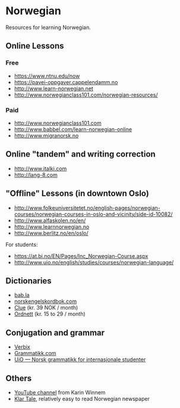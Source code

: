 # Norwegian

Resources for learning Norwegian.

## Online Lessons

### Free

* https://www.ntnu.edu/now
* https://pavei-oppgaver.cappelendamm.no
* http://www.learn-norwegian.net
* http://www.norwegianclass101.com/norwegian-resources/

### Paid

* http://www.norwegianclass101.com
* http://www.babbel.com/learn-norwegian-online
* http://www.migranorsk.no

## Online "tandem" and writing correction

* http://www.italki.com
* http://lang-8.com

## "Offline" Lessons (in downtown Oslo)

* http://www.folkeuniversitetet.no/english-pages/norwegian-courses/norwegian-courses-in-oslo-and-vicinity/side-id-10082/
* http://www.alfaskolen.no/en/
* http://www.learnnorwegian.no
* http://www.berlitz.no/en/oslo/

For students:

* https://at.bi.no/EN/Pages/Inc_Norwegian-Course.aspx
* http://www.uio.no/english/studies/courses/norwegian-language/

## Dictionaries

* [bab.la](http://en.bab.la/dictionary/norwegian-english/)
* [norskengelskordbok.com](http://www.norskengelskordbok.com/en/dictionary-norwegian-english)
* [Clue](https://clue-online.no) (kr. 39 NOK / month)
* [Ordnett](http://www.ordnett.no) (kr. 15 to 29 / month)

## Conjugation and grammar

* [Verbix](http://www.verbix.com/languages/norwegian.shtml)
* [Grammatikk.com](http://grammatikk.com)
* [UiO — Norsk grammatikk for internasjonale studenter](http://www3.hf.uio.no/iln/studier/evu/norskkurs/igin/)

## Others

* [YouTube channel](https://www.youtube.com/channel/UC-kvsbMKDTLfbdzmgGQ7rNQ) from Karin Winnem
* [Klar Tale](http://www.klartale.no), relatively easy to read Norwegian newspaper
